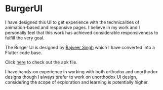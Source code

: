 # BurgerUI

I have designed this UI to get experience with the technicalities of animation-based and responsive pages. I believe in my work and I personally feel that this work has achieved considerable responsiveness to fulfill the very goal.

The Burger UI is designed by [Rajveer Singh](https://www.linkedin.com/posts/rajveer-singh-43a9a0165_design-adobecc-microinteraction-activity-6707199264273039361-7ogO) which I have converted into a Flutter code base.

Click [here](https://drive.google.com/file/d/1Jp0dHotpPegM5tZyowij7OFUFKxnaEcm/view?usp=sharing) to check out the apk file.

I have hands-on experience in working with both orthodox and unorthodox designs though I always prefer to work on unorthodox UI design, considering the scope of exploration and learning is potentially higher.

